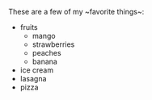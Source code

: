 These are a few of my ~favorite things~:
* fruits
  * mango
  * strawberries
  * peaches
  * banana
* ice cream
* lasagna
* pizza
